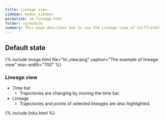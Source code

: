 ```yaml
---
title: Lineage view
sidebar: mydoc_sidebar
permalink: sm_lineage.html
folder: sysmodule
summary: This page describes how to use the Lineage view of CellTrackVis.
---
```


## Default state

{% include image.html file="lin_view.png" caption="The example of lineage view" max-width="700" %}

### Lineage view

* Time bar
    * Trajectories are changing by moving the time bar.
* Lineage
    * Trajectories and points of selected lineages are also highlighted.

{% include links.html %}
